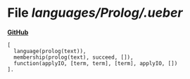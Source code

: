 # File _languages/Prolog/.ueber_
**[GitHub](https://github.com/softlang/yas/blob/master/languages/Prolog/.ueber)**
```
[
  language(prolog(text)),
  membership(prolog(text), succeed, []),
  function(applyIO, [term, term], [term], applyIO, [])
].
```
